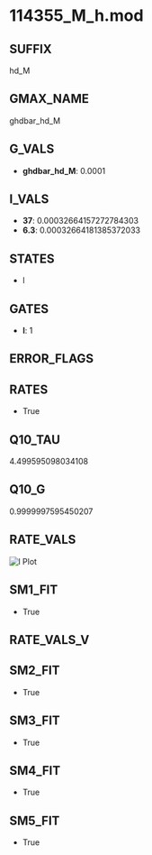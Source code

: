 # 114355_M_h.mod

## SUFFIX

hd_M

## GMAX_NAME

ghdbar_hd_M

## G_VALS

- **ghdbar_hd_M**: 0.0001

## I_VALS

- **37**: 0.00032664157272784303
- **6.3**: 0.00032664181385372033

## STATES

- l

## GATES

- **l**: 1

## ERROR_FLAGS


## RATES

- True

## Q10_TAU

4.499595098034108

## Q10_G

0.9999997595450207

## RATE_VALS

![l Plot](/Users/pbozelos/Dropbox/icg-Chai-Panos/supermodels/output_markdown_files/IH/114355_M_h.mod/images/l.png)

## SM1_FIT

- True

## RATE_VALS_V

## SM2_FIT

- True

## SM3_FIT

- True

## SM4_FIT

- True

## SM5_FIT

- True

